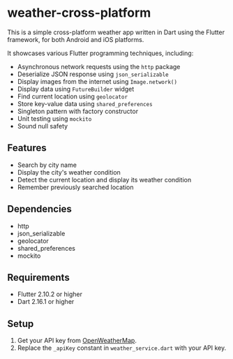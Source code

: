 # weather-cross-platform
This is a simple cross-platform weather app written in Dart
using the Flutter framework, for both Android and iOS platforms.

It showcases various Flutter programming techniques, including:
- Asynchronous network requests using the `http` package
- Deserialize JSON response using `json_serializable`
- Display images from the internet using `Image.network()`
- Display data using `FutureBuilder` widget
- Find current location using `geolocator`
- Store key-value data using `shared_preferences`
- Singleton pattern with factory constructor
- Unit testing using `mockito`
- Sound null safety

## Features
- Search by city name
- Display the city's weather condition
- Detect the current location and display its weather condition
- Remember previously searched location

## Dependencies
- http
- json_serializable
- geolocator
- shared_preferences
- mockito

## Requirements
- Flutter 2.10.2 or higher
- Dart 2.16.1 or higher

## Setup
1. Get your API key 
   from [OpenWeatherMap](https://openweathermap.org/api).
2. Replace the `_apiKey` constant in `weather_service.dart` 
   with your API key.
